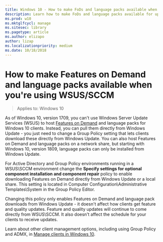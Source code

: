 ```yaml
---
title: Windows 10 - How to make FoDs and language packs available when you're using WSUS/SCCM
description: Learn how to make FoDs and language packs available for updates when you're using WSUS/SCCM.
ms.prod: w10
ms.mktglfcycl: manage
ms.sitesec: library
ms.pagetype: article
ms.author: elizapo
author: lizap
ms.localizationpriority: medium
ms.date: 10/18/2018
---
```

# How to make Features on Demand and language packs available when you're using WSUS/SCCM

> Applies to: Windows 10

As of Windows 10, version 1709, you can't use Windows Server Update Services (WSUS) to host [Features on Demand](https://docs.microsoft.com/windows-hardware/manufacture/desktop/features-on-demand-v2--capabilities) and language packs for Windows 10 clients. Instead, you can pull them directly from Windows Update - you just need to change a Group Policy setting that lets clients download these directly from Windows Update. You can also host Features on Demand and language packs on a network share, but starting with Windows 10, version 1809, language packs can only be installed from Windows Update.
 
For Active Directory and Group Policy environments running in a WSUS\SCCM environment change the **Specify settings for optional component installation and component repair** policy to enable downloading Features on Demand directly from Windows Update or a local share. This setting is located in Computer Configuration\Administrative Templates\System in the Group Policy Editor.
 
Changing this policy only enables Features on Demand and language pack downloads from Windows Update - it doesn't affect how clients get feature and quality updates. Feature and quality updates will continue to come directly from WSUS\SCCM. It also doesn't affect the schedule for your clients to receive updates.

Learn about other client management options, including using Group Policy and ADMX, in [Manage clients in Windows 10](https://docs.microsoft.com/windows/client-management/).
